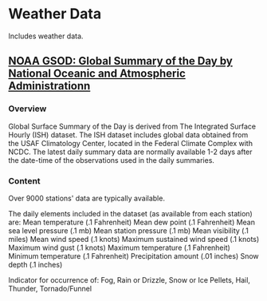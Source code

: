 # Weather Data

Includes weather data.

## [NOAA GSOD: Global Summary of the Day by National Oceanic and Atmospheric Administrationn](https://www.kaggle.com/datasets/noaa/gsod)

### Overview

Global Surface Summary of the Day is derived from The Integrated Surface Hourly (ISH) dataset. The ISH dataset includes global data obtained from the USAF Climatology Center, located in the Federal Climate Complex with NCDC. The latest daily summary data are normally available 1-2 days after the date-time of the observations used in the daily summaries.

### Content

Over 9000 stations' data are typically available.

The daily elements included in the dataset (as available from each station) are: Mean temperature (.1 Fahrenheit) Mean dew point (.1 Fahrenheit) Mean sea level pressure (.1 mb) Mean station pressure (.1 mb) Mean visibility (.1 miles) Mean wind speed (.1 knots) Maximum sustained wind speed (.1 knots) Maximum wind gust (.1 knots) Maximum temperature (.1 Fahrenheit) Minimum temperature (.1 Fahrenheit) Precipitation amount (.01 inches) Snow depth (.1 inches)

Indicator for occurrence of: Fog, Rain or Drizzle, Snow or Ice Pellets, Hail, Thunder, Tornado/Funnel 